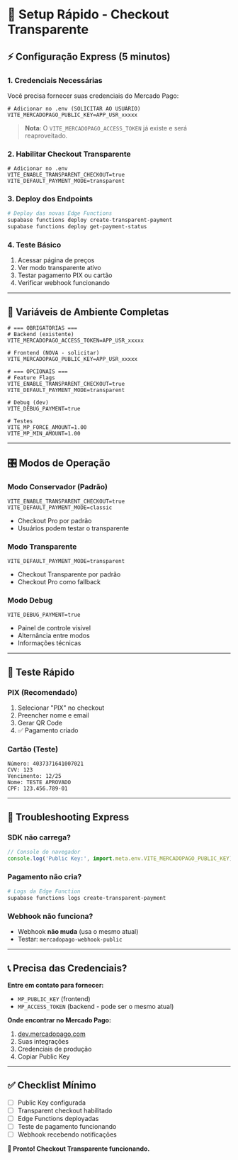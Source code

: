 # 🚀 Setup Rápido - Checkout Transparente

## ⚡ Configuração Express (5 minutos)

### **1. Credenciais Necessárias**
Você precisa fornecer suas credenciais do Mercado Pago:

```env
# Adicionar no .env (SOLICITAR AO USUÁRIO)
VITE_MERCADOPAGO_PUBLIC_KEY=APP_USR_xxxxx
```

> **Nota**: O `VITE_MERCADOPAGO_ACCESS_TOKEN` já existe e será reaproveitado.

### **2. Habilitar Checkout Transparente**
```env
# Adicionar no .env
VITE_ENABLE_TRANSPARENT_CHECKOUT=true
VITE_DEFAULT_PAYMENT_MODE=transparent
```

### **3. Deploy dos Endpoints**
```bash
# Deploy das novas Edge Functions
supabase functions deploy create-transparent-payment
supabase functions deploy get-payment-status
```

### **4. Teste Básico**
1. Acessar página de preços
2. Ver modo transparente ativo
3. Testar pagamento PIX ou cartão
4. Verificar webhook funcionando

---

## 🔧 Variáveis de Ambiente Completas

```env
# === OBRIGATÓRIAS ===
# Backend (existente)
VITE_MERCADOPAGO_ACCESS_TOKEN=APP_USR_xxxxx

# Frontend (NOVA - solicitar)
VITE_MERCADOPAGO_PUBLIC_KEY=APP_USR_xxxxx

# === OPCIONAIS ===
# Feature Flags
VITE_ENABLE_TRANSPARENT_CHECKOUT=true
VITE_DEFAULT_PAYMENT_MODE=transparent

# Debug (dev)
VITE_DEBUG_PAYMENT=true

# Testes
VITE_MP_FORCE_AMOUNT=1.00
VITE_MP_MIN_AMOUNT=1.00
```

---

## 🎛️ Modos de Operação

### **Modo Conservador (Padrão)**
```env
VITE_ENABLE_TRANSPARENT_CHECKOUT=true
VITE_DEFAULT_PAYMENT_MODE=classic
```
- Checkout Pro por padrão
- Usuários podem testar o transparente

### **Modo Transparente**
```env
VITE_DEFAULT_PAYMENT_MODE=transparent
```
- Checkout Transparente por padrão
- Checkout Pro como fallback

### **Modo Debug**
```env
VITE_DEBUG_PAYMENT=true
```
- Painel de controle visível
- Alternância entre modos
- Informações técnicas

---

## 🧪 Teste Rápido

### **PIX (Recomendado)**
1. Selecionar "PIX" no checkout
2. Preencher nome e email
3. Gerar QR Code
4. ✅ Pagamento criado

### **Cartão (Teste)**
```
Número: 4037371641007021
CVV: 123
Vencimento: 12/25
Nome: TESTE APROVADO
CPF: 123.456.789-01
```

---

## 🚨 Troubleshooting Express

### **SDK não carrega?**
```javascript
// Console do navegador
console.log('Public Key:', import.meta.env.VITE_MERCADOPAGO_PUBLIC_KEY);
```

### **Pagamento não cria?**
```bash
# Logs da Edge Function
supabase functions logs create-transparent-payment
```

### **Webhook não funciona?**
- Webhook **não muda** (usa o mesmo atual)
- Testar: `mercadopago-webhook-public`

---

## 📞 Precisa das Credenciais?

**Entre em contato para fornecer:**
- `MP_PUBLIC_KEY` (frontend)
- `MP_ACCESS_TOKEN` (backend - pode ser o mesmo atual)

**Onde encontrar no Mercado Pago:**
1. [dev.mercadopago.com](https://dev.mercadopago.com)
2. Suas integrações
3. Credenciais de produção
4. Copiar Public Key

---

## ✅ Checklist Mínimo

- [ ] Public Key configurada
- [ ] Transparent checkout habilitado
- [ ] Edge Functions deployadas
- [ ] Teste de pagamento funcionando
- [ ] Webhook recebendo notificações

**🎉 Pronto! Checkout Transparente funcionando.**
